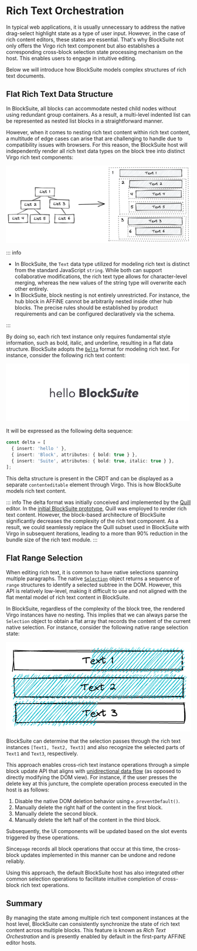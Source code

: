 # Rich Text Orchestration

In typical web applications, it is usually unnecessary to address the native drag-select highlight state as a type of user input. However, in the case of rich content editors, these states are essential. That's why BlockSuite not only offers the Virgo rich text component but also establishes a corresponding cross-block selection state processing mechanism on the host. This enables users to engage in intuitive editing.

Below we will introduce how BlockSuite models complex structures of rich text documents.

## Flat Rich Text Data Structure

In BlockSuite, all blocks can accommodate nested child nodes without using redundant group containers. As a result, a multi-level indented list can be represented as nested list blocks in a straightforward manner.

However, when it comes to nesting rich text content within rich text content, a multitude of edge cases can arise that are challenging to handle due to compatibility issues with browsers. For this reason, the BlockSuite host will independently render all rich text data types on the block tree into distinct Virgo rich text components:

![flat-rich-text-components](./images/flat-rich-text-components.png)

::: info

- In BlockSuite, the `Text` data type utilized for modeling rich text is distinct from the standard JavaScript `string`. While both can support collaborative modifications, the rich text type allows for character-level merging, whereas the new values of the string type will overwrite each other entirely.
- In BlockSuite, block nesting is not entirely unrestricted. For instance, the hub block in AFFiNE cannot be arbitrarily nested inside other hub blocks. The precise rules should be established by product requirements and can be configured declaratively via the schema.

:::

By doing so, each rich text instance only requires fundamental style information, such as bold, italic, and underline, resulting in a flat data structure. BlockSuite adopts the [`Delta`](https://quilljs.com/docs/delta/) format for modeling rich text. For instance, consider the following rich text content:

![hello-blocksuite](./images/hello-blocksuite.png)

It will be expressed as the following delta sequence:

```ts
const delta = [
  { insert: 'hello ' },
  { insert: 'Block', attributes: { bold: true } },
  { insert: 'Suite', attributes: { bold: true, italic: true } },
];
```

This delta structure is present in the CRDT and can be displayed as a separate `contenteditable` element through Virgo. This is how BlockSuite models rich text content.

::: info
The delta format was initially conceived and implemented by the [Quill](https://quilljs.com/) editor. In the [initial BlockSuite prototype](https://github.com/toeverything/blocksuite/commit/d66b566203f8ef33591a0eaf3b3b28b2a3c22b14), Quill was employed to render rich text content. However, the block-based architecture of BlockSuite significantly decreases the complexity of the rich text component. As a result, we could seamlessly replace the Quill subset used in BlockSuite with Virgo in subsequent iterations, leading to a more than 90% reduction in the bundle size of the rich text module.
:::

## Flat Range Selection

When editing rich text, it is common to have native selections spanning multiple paragraphs. The native [`Selection`](https://developer.mozilla.org/en-US/docs/Web/API/Selection) object returns a sequence of `range` structures to identify a selected subtree in the DOM. However, this API is relatively low-level, making it difficult to use and not aligned with the flat mental model of rich text content in BlockSuite.

In BlockSuite, regardless of the complexity of the block tree, the rendered Virgo instances have no nesting. This implies that we can always parse the `Selection` object to obtain a flat array that records the content of the current native selection. For instance, consider the following native range selection state:

![native-range-selection](./images/native-range-selection.png)

BlockSuite can determine that the selection passes through the rich text instances `[Text1, Text2, Text3]` and also recognize the selected parts of `Text1` and `Text3`, respectively.

This approach enables cross-rich text instance operations through a simple block update API that aligns with [unidirectional data flow](./unidirectional-data-flow) (as opposed to directly modifying the DOM view). For instance, if the user presses the delete key at this juncture, the complete operation process executed in the host is as follows:

1. Disable the native DOM deletion behavior using `e.preventDefault()`.
2. Manually delete the right half of the content in the first block.
3. Manually delete the second block.
4. Manually delete the left half of the content in the third block.

Subsequently, the UI components will be updated based on the slot events triggered by these operations.

Since`page` records all block operations that occur at this time, the cross-block updates implemented in this manner can be undone and redone reliably.

Using this approach, the default BlockSuite host has also integrated other common selection operations to facilitate intuitive completion of cross-block rich text operations.

## Summary

By managing the state among multiple rich text component instances at the host level, BlockSuite can consistently synchronize the state of rich text content across multiple blocks. This feature is known as _Rich Text Orchestration_ and is presently enabled by default in the first-party AFFiNE editor hosts.

